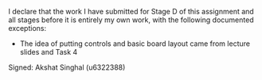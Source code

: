 I declare that the work I have submitted for Stage D of this assignment and all stages before it is entirely my own work, with the following documented exceptions:

* The idea of putting controls and basic board layout came from lecture slides and Task 4


Signed: Akshat Singhal (u6322388)
